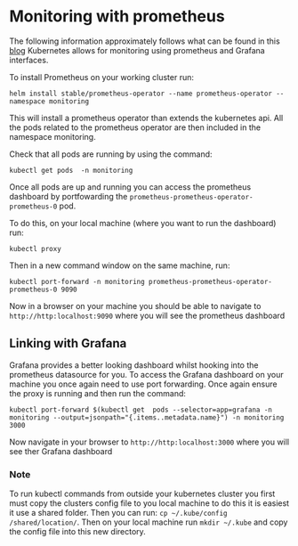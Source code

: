 # Monitoring with prometheus
The following information approximately follows what can be found in this [blog](https://itnext.io/kubernetes-monitoring-with-prometheus-in-15-minutes-8e54d1de2e13)
Kubernetes allows for monitoring using prometheus and Grafana interfaces.

To install Prometheus on your working cluster run:
```
helm install stable/prometheus-operator --name prometheus-operator --namespace monitoring
```
This will install a prometheus operator than extends the kubernetes api. All the pods related to the prometheus operator are then included in the namespace monitoring.

Check that all pods are running by using the command:
```
kubectl get pods  -n monitoring
```

Once all pods are up and running you can access the prometheus dashboard by portfowarding the `prometheus-prometheus-operator-prometheus-0` pod.

To do this, on your local machine (where you want to run the dashboard) run:
```
kubectl proxy
```
Then in a new command window on the same machine, run:
```
kubectl port-forward -n monitoring prometheus-prometheus-operator-prometheus-0 9090
```
Now in a browser on your machine you should be able to navigate to `http://http:localhost:9090` where you will see the prometheus dashboard

## Linking with Grafana
Grafana provides a better looking dashboard whilst hooking into the prometheus datasource for you. To access the Grafana dashboard on your machine you once again need to use port forwarding. Once again ensure the proxy is running and then run the command:
```
kubectl port-forward $(kubectl get  pods --selector=app=grafana -n  monitoring --output=jsonpath="{.items..metadata.name}") -n monitoring  3000
```

Now navigate in your browser to `http://http:localhost:3000` where you will see ther Grafana dashboard

### Note
To run kubectl commands from outside your kubernetes cluster you first must copy the clusters config file to you local machine to do this it is easiest it use a shared folder. 
Then you can run:
`cp ~/.kube/config /shared/location/`. Then on your local machine run `mkdir ~/.kube` and copy the config file into this new directory.